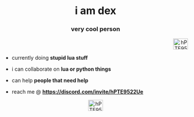 <h1 align="center">i am dex</h1>
<h3 align="center">very cool person</h3>
<p align="right">
<a href="https://discord.gg/hPTE9522Ue" target="blank"><img align="center" src="https://raw.githubusercontent.com/rahuldkjain/github-profile-readme-generator/master/src/images/icons/Social/discord.svg" alt="hPTE9522Ue" height="30" width="40" /></a>
</p>

- currently doing **stupid lua stuff**

- i can collaborate on **lua or python things**

- can help **people that need help**

- reach me @ **https://discord.com/invite/hPTE9522Ue**

<p align="center">
<a href="https://discord.gg/hPTE9522Ue" target="blank"><img align="center" src="https://raw.githubusercontent.com/rahuldkjain/github-profile-readme-generator/master/src/images/icons/Social/discord.svg" alt="hPTE9522Ue" height="30" width="40" /></a>
</p>
